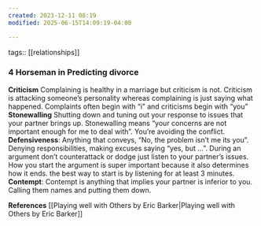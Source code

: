 ```yaml
---
created: 2023-12-11 08:19
modified: 2025-06-15T14:09:19-04:00

---
```

tags:: [[relationships]]
### 4 Horseman in Predicting divorce

**Criticism**
	Complaining is healthy in a marriage but  criticism is not.
	Criticism is attacking someone’s personality whereas complaining is just saying what happened.
	Complaints often begin with “i” and criticisms begin with “you”
**Stonewalling**
	Shutting down and tuning out your response to issues that your partner brings up. Stonewalling means “your concerns are not important enough for me to deal with”. You’re avoiding the conflict.
**Defensiveness**:
	Anything that conveys, “No, the problem isn’t me its you”. Denying responsibilities, making excuses saying “yes, but …”. During an argument don’t counterattack or dodge just listen to your partner’s issues. How you start the argument is super important because it also determines how it ends. the best way to start is by listening for at least 3 minutes.
**Contempt**:
	Contempt is anything that implies your partner is inferior to you. Calling them names and putting them down.

**References**
[[Playing well with Others by Eric Barker|Playing well with Others by Eric Barker]]
